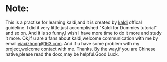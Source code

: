 # Note:
This is a practise for learning kaldi,and it is created by [kaldi](http://kaldi-asr.org/doc/) offical guideline.
I did it very little,just accomplished "Kaldi for Dummies tutorial" and so on.
And it is so funny,I wish I have more time to do it more and study it more.
Ok,if u are a fans about kaldi,welcome communication with me by email:viaxizhong@163.com.
And if u have some problem with my project,welcome contact with me.
Thanks.
By the way,if you are Chinese native,please read the doxc,may be helpful.Good Luck.
